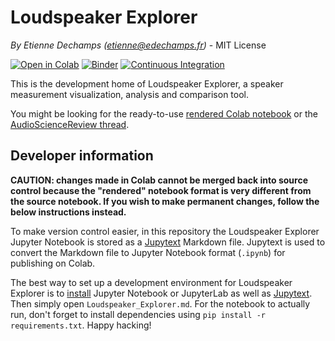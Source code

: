 # Loudspeaker Explorer

*By Etienne Dechamps (etienne@edechamps.fr)* - MIT License

[![Open in Colab](https://colab.research.google.com/assets/colab-badge.svg)](https://colab.research.google.com/github/dechamps/LoudspeakerExplorer-rendered/blob/master/Loudspeaker_Explorer.ipynb) [![Binder](https://mybinder.org/badge_logo.svg)](https://mybinder.org/v2/gh/dechamps/LoudspeakerExplorer/master?filepath=Loudspeaker_Explorer.ipynb) [![Continuous Integration](https://github.com/dechamps/LoudspeakerExplorer/workflows/Continuous%20Integration/badge.svg)](https://github.com/dechamps/LoudspeakerExplorer/actions)

This is the development home of Loudspeaker Explorer, a speaker measurement visualization, analysis and comparison tool.

You might be looking for the ready-to-use [rendered Colab notebook](https://colab.research.google.com/github/dechamps/LoudspeakerExplorer-rendered/blob/master/Loudspeaker_Explorer.ipynb) or the [AudioScienceReview thread](https://www.audiosciencereview.com/forum/index.php?threads/loudspeaker-explorer-analyze-visualize-compare-speaker-data.11503/).

## Developer information

**CAUTION: changes made in Colab cannot be merged back into source control because the "rendered" notebook format is very different from the source notebook. If you wish to make permanent changes, follow the below instructions instead.**

To make version control easier, in this repository the Loudspeaker Explorer Jupyter Notebook is stored as a [Jupytext](https://github.com/mwouts/jupytext) Markdown file. Jupytext is used to convert the Markdown file to Jupyter Notebook format (`.ipynb`) for publishing on Colab.

The best way to set up a development environment for Loudspeaker Explorer is to [install](https://jupyter.org/install.html) Jupyter Notebook or JupyterLab as well as [Jupytext](https://jupytext.readthedocs.io/en/latest/install.html). Then simply open `Loudspeaker_Explorer.md`. For the notebook to actually run, don't forget to install dependencies using `pip install -r requirements.txt`. Happy hacking!

